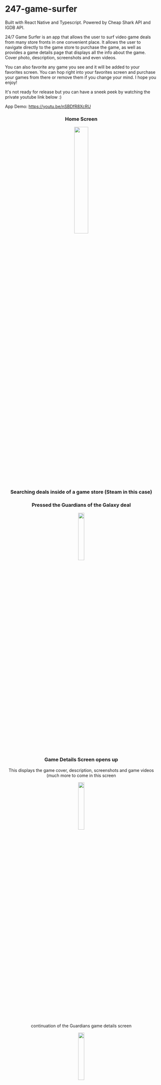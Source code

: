 # 247-game-surfer

Built with React Native and Typescript.  Powered by Cheap Shark API and IGDB API.

24/7 Game Surfer is an app that allows the user to surf video game deals from many store fronts in one convenient place.  It allows the user to navigate directly to the game store to purchase the game, as well as provides a game details page that displays all the info about the game.  Cover photo, description, screenshots and even videos.  

You can also favorite any game you see and it will be added to your favorites screen.  You can hop right into your favorites screen and purchase your games from there or remove them if you change your mind.  I hope you enjoy!

It's not ready for release but you can have a sneek peek by watching the private youtube link below :)

App Demo: https://youtu.be/nSBDfR8XcRU
<div align="center">
  <h3 style="text-align: center;">Home Screen</h3>
  <img src="https://github.com/Justuceh/247-game-surfer/assets/21269564/67189f06-f74d-4b85-8b86-4ebe6243c0a0" width=30% height=30%>
<h3>Searching deals inside of a game store (Steam in this case)</h3>
  <h3>Pressed the Guardians of the Galaxy deal</h3>
<img src="https://github.com/Justuceh/247-game-surfer/assets/21269564/2205fba9-7fdb-4aec-80d7-c7c2a7aed409" width=20% height=20%>
  <h3>Game Details Screen opens up</h3>
  <p>This displays the game cover, description, screenshots and game videos (much more to come in this screen</p>
<img src="https://github.com/Justuceh/247-game-surfer/assets/21269564/f909badd-6f6d-45b5-9414-6f0f4b90ac59" width=20% height=20%>
  
<p>continuation of the Guardians game details screen</p>
<img src="https://github.com/Justuceh/247-game-surfer/assets/21269564/0400fa7f-b0a0-4024-aeb7-90922ff73592" width=20% height=20%>
  <h3>Moved out of the game details screen</h3>
  <p>clicked the search icon on the bottom tab bar on the main screen (see pic 1)</p>
  <p>Searching for a game by name.  Red Dead Redemption 2 in this case.</p>
<img src="https://github.com/Justuceh/247-game-surfer/assets/21269564/7bb33aa4-bf39-4cdc-9533-8fe485749da1" width=20% height=20%>
<img src="https://github.com/Justuceh/247-game-surfer/assets/21269564/92673a2c-5c0f-4f19-b69e-c318fcc308e5" width=20% height=20%>
<h3>All the Read Dead Redemption 2 (RDR2) deals are returned</h3>
<img src="https://github.com/Justuceh/247-game-surfer/assets/21269564/e52eba4e-bfd8-48f1-947d-954d38720090" width=20% height=20%>
<h3>I click on one to view the RDR2 game details page</h3>
<img src="https://github.com/Justuceh/247-game-surfer/assets/21269564/712d7a05-06f7-4d51-9a8c-3e32f6293008" width=20% height=20%>
<img src="https://github.com/Justuceh/247-game-surfer/assets/21269564/78ec54ad-17ba-490a-b301-462747e78bdf" width=20% height=20%>
<h3>I left that page and moved on to the Favorites Screen (see bottom tabs on pic 1)</h3>
<p>Here you can view all the games you marked as a favorite.  You can look at the game details of each game or you can navigate directly to the game you want to purchase</p>
<img src="https://github.com/Justuceh/247-game-surfer/assets/21269564/f00d921d-916a-40d4-a58b-7d75136bd508" width=20% height=20%>
<h3>Navigating to a game to purchase</h3>
<p>At any point in the app you can navigate to a game to purchase.  All you have to do is "long press" on the game you want to buy.  It will then open a web view browser inside the app and take you to the game deal.  Here you can purchase your game :)</p>
<img src="https://github.com/Justuceh/247-game-surfer/assets/21269564/8b73f12f-c3ed-446e-a493-936971748554" width=20% height=20%>
</div>
<p></p>
<p></p>

